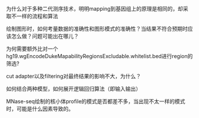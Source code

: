 为什么对于多种二代测序技术，明明mapping到基因组上的原理是相同的，却采取不一样的流程和算法

绘制图形时，如何考量数据的准确性和图形模式的准确性？当结果不符合预期时应该怎么做？问题可能出在哪儿？



为何需要额外比对一个hg19.wgEncodeDukeMapabilityRegionsExcludable.whitelist.bed进行region的筛选?

cut adapter以及filtering对最终结果的影响不大，为什么？

如何结合两种模型，如何展开逻辑回归算法（即输入输出）



MNase-seq绘制的核小体profile的模式是否都差不多，当出现不太一样的模式时，可能是什么因素导致的。









